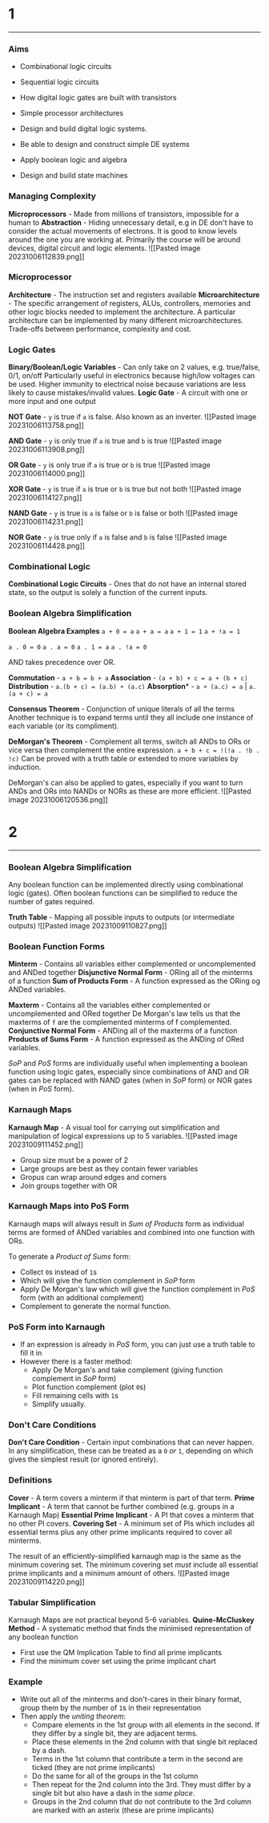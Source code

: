 # 1
---
### Aims
- Combinational logic circuits
- Sequential logic circuits
- How digital logic gates are built with transistors
- Simple processor architectures
- Design and build digital logic systems.

- Be able to design and construct simple DE systems
- Apply boolean logic and algebra
- Design and build state machines

### Managing Complexity
**Microprocessors** - Made from millions of transistors, impossible for a human to
**Abstraction** - Hiding unnecessary detail, e.g in DE don't have to consider the actual movements of electrons. It is good to know levels around the one you are working at.
Primarily the course will be around devices, digital circuit and logic elements.
![[Pasted image 20231006112839.png]]

### Microprocessor
**Architecture** - The instruction set and registers available
**Microarchitecture** - The specific arrangement of registers, ALUs, controllers, memories and other logic blocks needed to implement the architecture.
A particular architecture can be implemented by many different microarchitectures. Trade-offs between performance, complexity and cost.

### Logic Gates
**Binary/Boolean/Logic Variables** - Can only take on 2 values, e.g. true/false, 0/1, on/off
Particularly useful in electronics because high/low voltages can be used. Higher immunity to electrical noise because variations are less likely to cause mistakes/invalid values.
**Logic Gate** - A circuit with one or more input and one output

**NOT Gate** - `y` is true if `a` is false. Also known as an inverter.
![[Pasted image 20231006113758.png]]

**AND Gate** - `y` is only true if `a` is true and `b` is true
![[Pasted image 20231006113908.png]]

**OR Gate** - `y` is only true if `a` is true or `b` is true
![[Pasted image 20231006114000.png]]

**XOR Gate** - `y` is true if `a` is true or `b` is true but not both
![[Pasted image 20231006114127.png]]

**NAND Gate** - `y` is true is `a` is false or `b` is false or both
![[Pasted image 20231006114231.png]]

**NOR Gate** - `y` is true only if `a` is false and `b` is false
![[Pasted image 20231006114428.png]]

### Combinational Logic
**Combinational Logic Circuits** - Ones that do not have an internal stored state, so the output is solely a function of the current inputs.
### Boolean Algebra Simplification
**Boolean Algebra Examples**
`a + 0 = a`
`a + a = a`
`a + 1 = 1`
`a + !a = 1`

`a . 0 = 0`
`a . a = 0`
`a . 1 = a`
`a . !a = 0`

AND takes precedence over OR.

**Commutation** - `a + b = b + a`
**Association** - `(a + b) + c = a + (b + c)`
**Distribution** - `a.(b + c) = (a.b) + (a.c)`
**Absorption*** - `a + (a.c) = a` | `a.(a + c) = a`

**Consensus Theorem** - Conjunction of unique literals of all the terms
Another technique is to expand terms until they all include one instance of each variable (or its compliment). 

**DeMorgan's Theorem** - Complement all terms, switch all ANDs to ORs or vice versa then complement the entire expression. `a + b + c = !(!a . !b . !c)`
Can be proved with a truth table or extended to more variables by induction. 

DeMorgan's can also be applied to gates, especially if you want to turn ANDs and ORs into NANDs or NORs as these are more efficient.
![[Pasted image 20231006120536.png]]

# 2
---
### Boolean Algebra Simplification

Any boolean function can be implemented directly using combinational logic (gates).
Often boolean functions can be simplified to reduce the number of gates required.

**Truth Table** - Mapping all possible inputs to outputs (or intermediate outputs)
![[Pasted image 20231009110827.png]]
### Boolean Function Forms
**Minterm** - Contains all variables either complemented or uncomplemented and ANDed together
**Disjunctive Normal Form** - ORing all of the minterms of a function
**Sum of Products Form** - A function expressed as the ORing og ANDed variables.

**Maxterm** - Contains all the variables either complemented or uncomplemented and ORed together
De Morgan's law tells us that the maxterms of `f` are the complemented minterms of f complemented.
**Conjunctive Normal Form** - ANDing all of the maxterms of a function
**Products of Sums Form** - A function expressed as the ANDing of ORed variables.

*SoP* and *PoS* forms are individually useful when implementing a boolean function using logic gates, especially since combinations of AND and OR gates can be replaced with NAND gates (when in *SoP* form) or NOR gates (when in *PoS* form).

### Karnaugh Maps
**Karnaugh Map** - A visual tool for carrying out simplification and manipulation of logical expressions up to 5 variables.
![[Pasted image 20231009111452.png]]
- Group size must be a power of 2
- Large groups are best as they contain fewer variables
- Gropus can wrap around edges and corners
- Join groups together with OR

### Karnaugh Maps into PoS Form
Karnaugh maps will always result in *Sum of Products* form as individual terms are formed of ANDed variables and combined into one function with ORs.

To generate a *Product of Sums* form:
- Collect `0`s instead of `1`s
- Which will give the function complement in *SoP* form
- Apply De Morgan's law which will give the function complement in *PoS* form (with an additional complement)
- Complement to generate the normal function.

### PoS Form into Karnaugh
- If an expression is already in *PoS* form, you can just use a truth table to fill it in
- However there is a faster method:
	- Apply De Morgan's and take complement (giving function complement in *SoP* form)
	- Plot function complement (plot `0`s)
	- Fill remaining cells with `1`s
	- Simplify usually.

### Don't Care Conditions
**Don't Care Condition** - Certain input combinations that can never happen.
In any simplification, these can be treated as a `0` *or* `1`, depending on which gives the simplest result (or ignored entirely).

### Definitions
**Cover** - A term covers a minterm if that minterm is part of that term.
**Prime Implicant** - A term that cannot be further combined (e.g. groups in a Karnaugh Map)
**Essential Prime Implicant** - A PI that coves a minterm that no other PI covers.
**Covering Set** - A minimum set of PIs which includes all essential terms plus any other prime implicants required to cover all minterms.

The result of an efficiently-simplified karnaugh map is the same as the minimum covering set. The minimum covering set *must* include all essential prime implicants and a minimum amount of others.
![[Pasted image 20231009114220.png]]

### Tabular Simplification
Karnaugh Maps are not practical beyond 5-6 variables.
**Quine-McCluskey Method** - A systematic method that finds the minimised representation of any boolean function
- First use the QM Implication Table to find all prime implicants
- Find the minimum cover set using the prime implicant chart

### Example
- Write out all of the minterms and don't-cares in their binary format, group them by the number of `1`s in their representation
- Then apply the *uniting theorem*:
	- Compare elements in the 1st group with all elements in the second. If they differ by a single bit, they are adjacent terms.
	- Place these elements in the 2nd column with that single bit replaced by a dash.
	- Terms in the 1st column that contribute a term in the second are ticked (they are not prime implicants)
	- Do the same for all of the groups in the 1st column
	- Then repeat for the 2nd column into the 3rd. They must differ by a single bit but also have a dash in the *same place*.
	- Groups in the 2nd column that do not contribute to the 3rd column are marked with an asterix (these are prime implicants)









